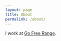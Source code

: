 ```yaml
---
layout: page
title: About
permalink: /about/
---
```


I work at [Go Free Range](https://gofreerange.com/).